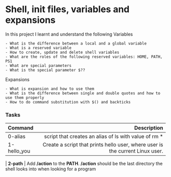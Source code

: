 # Shell, init files, variables and expansions

In this project I learnt and understand the following
Variables

    - What is the difference between a local and a global variable
    - What is a reserved variable
    - How to create, update and delete shell variables
    - What are the roles of the following reserved variables: HOME, PATH, PS1
    - What are special parameters
    - What is the special parameter $??

Expansions

    - What is expansion and how to use them
    - What is the difference between single and double quotes and how to use them properly
    - How to do command substitution with $() and backticks

### Tasks

| Command                  |                                                                   Description |                                                      
| :----------------------- | ----------------------------------------------------------------------------: |                                                                                            
| 0-alias                  | script that creates an alias of ls with value of rm \* |                                                                      
| 1-hello_you              | Create a script that prints hello user, where user is the current Linux user. |

| **2-path**               | Add **/action** to the **PATH**. **/action** should be the last directory the shell looks into when looking for a program
